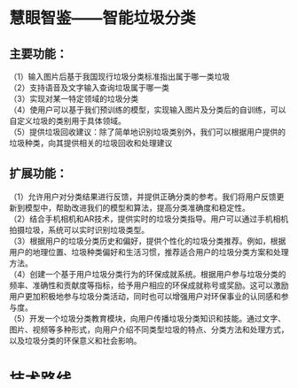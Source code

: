 # 慧眼智鉴——智能垃圾分类
## 主要功能：
（1）输入图片后基于我国现行垃圾分类标准指出属于哪一类垃圾  
（2）支持语音及文字输入查询垃圾属于哪一类   
（3）实现对某一特定领域的垃圾分类  
（4）使用户可以基于我们预训练的模型，实现输入图片及分类后的自训练，可以自定义垃圾的类别用于具体领域。  
（5）提供垃圾回收建议：除了简单地识别垃圾类别外，我们可以根据用户提供的垃圾种类，向其提供相关的垃圾回收和处理建议  
## 扩展功能：
（1）允许用户对分类结果进行反馈，并提供正确分类的参考。我们将用户反馈更新到模型中，帮助改进我们的模型和算法，提高分类准确度和稳定性。    
（2）结合手机相机和AR技术，提供实时的垃圾分类指导。用户可以通过手机相机拍摄垃圾，系统可以实时识别垃圾类型。    
（3）根据用户的垃圾分类历史和偏好，提供个性化的垃圾分类推荐。例如，根据用户的地理位置、垃圾种类偏好和生活习惯，推荐适合用户的垃圾分类方案和处理方法。      
（4）创建一个基于用户垃圾分类行为的环保成就系统。根据用户参与垃圾分类的频率、准确性和贡献度等指标，给予用户相应的环保成就称号或奖励。这可以激励用户更加积极地参与垃圾分类活动，同时也可以增强用户对环保事业的认同感和参与度。    
（5）开发一个垃圾分类教育模块，向用户传播垃圾分类知识和技能。通过文字、图片、视频等多种形式，向用户介绍不同类型垃圾的特点、分类方法和处理方式，以及垃圾分类的环保意义和社会影响。    
# 技术路线
使用Python语言编程，对于图片分类，采用opencv + torchvision的图片处理技术，使用pytorch进行深度学习模型的训练。目前计划使用的模型是 ResNet50，后续也会考虑准确率等因素加入其他模型。算法方面，采用交叉熵损失函数，优化器选择 Adam，并采用 StepLR 进行学习率衰减。架构方面，采用Flask-Django作为前后端接口进行前后端分离设计，后端以python为主，前端主要采用vue框架。在用户数据方面，采用MySQL作为数据库进行数据的存储与处理。  
# 参考代码
目前在github上能找到的垃圾分类模型很少，而且大多已经过时难以使用。但是关于垃圾分类的数据集能找到很多。  
数据集：  
[垃圾分类数据集at飞桨at](https://aistudio.baidu.com/aistudio/datasetdetail/30982)

[垃圾分类数据集at Github](https://github.com/GuoHuiTian/GarbageSortingPictureDataSet.git)
参考代码：  
[https://github.com/Jack-Cherish/Deep-Learning/tree/master/Pytorch-Seg/lesson-4](https://github.com/Jack-Cherish/Deep-Learning/tree/master/Pytorch-Seg/lesson-4)
# 提升及修改：
（1）升级代码架构，使代码适合现在的开发环境，能够正常运行。  
（2）修改模型的功能，使之分类结果与中国现行标准相符合。  
（3）实现对某一特定领域的垃圾分类。  
（4）使用户可以基于我们预训练的模型，实现输入图片及分类后的自训练，可以自定义垃圾的类别用于具体领域。  
（5）提供垃圾回收建议：除了简单地识别垃圾类别外，我们可以根据用户提供的垃圾种类，向其提供相关的垃圾回收和处理建议。  
（6）所有的扩展功能  

